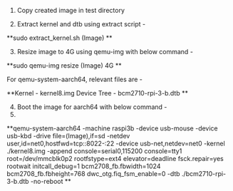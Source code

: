 1. Copy created image in test directory

2. Extract kernel and dtb using extract script -
 
**sudo extract_kernel.sh (Image) **

3. Resize image to 4G using qemu-img with below command -

**sudo qemu-img resize (Image) 4G **

For qemu-system-aarch64, relevant files are -

**Kernel - kernel8.img 
Device Tree - bcm2710-rpi-3-b.dtb **

4. Boot the image for aarch64 with below command -
5. 
**qemu-system-aarch64 -machine raspi3b -device usb-mouse -device usb-kbd -drive file=(Image),if=sd -netdev user,id=net0,hostfwd=tcp::8022-:22 -device usb-net,netdev=net0 -kernel ./kernel8.img -append console=serial0,115200 console=tty1 root=/dev/mmcblk0p2 rootfstype=ext4 elevator=deadline fsck.repair=yes rootwait initcall_debug=1 bcm2708_fb.fbwidth=1024 bcm2708_fb.fbheight=768 dwc_otg.fiq_fsm_enable=0 -dtb ./bcm2710-rpi-3-b.dtb -no-reboot **

